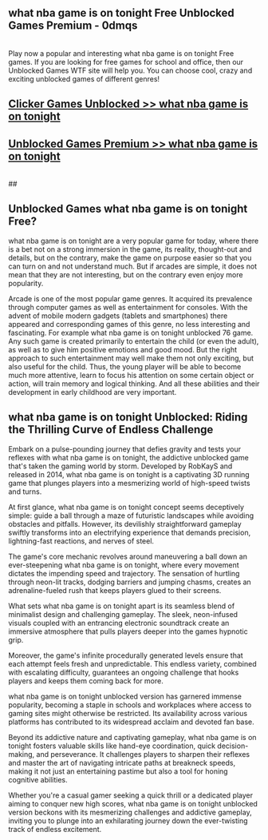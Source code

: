 ## what nba game is on tonight Free Unblocked Games Premium - 0dmqs <br>
<br>
Play now a popular and interesting what nba game is on tonight Free games. If you are looking for free games for school and office, then our Unblocked Games WTF site will help you. You can choose cool, crazy and exciting unblocked games of different genres!


##  [Clicker Games Unblocked >> what nba game is on tonight](http://freeplayer.one?title=what_nba_game_is_on_tonight&ref=04)

##  [Unblocked Games Premium >> what nba game is on tonight](http://freeplayer.one?title=what_nba_game_is_on_tonight&ref=04)
  <br>
  ##



## Unblocked Games what nba game is on tonight Free?

what nba game is on tonight are a very popular game for today, where there is a bet not on a strong immersion in the game, its reality, thought-out and details, but on the contrary, make the game on purpose easier so that you can turn on and not understand much. But if arcades are simple, it does not mean that they are not interesting, but on the contrary even enjoy more popularity.

Arcade is one of the most popular game genres. It acquired its prevalence through computer games as well as entertainment for consoles. With the advent of mobile modern gadgets (tablets and smartphones) there appeared and corresponding games of this genre, no less interesting and fascinating. For example what nba game is on tonight unblocked 76 game. Any such game is created primarily to entertain the child (or even the adult), as well as to give him positive emotions and good mood. But the right approach to such entertainment may well make them not only exciting, but also useful for the child. Thus, the young player will be able to become much more attentive, learn to focus his attention on some certain object or action, will train memory and logical thinking. And all these abilities and their development in early childhood are very important.

##  what nba game is on tonight Unblocked: Riding the Thrilling Curve of Endless Challenge

Embark on a pulse-pounding journey that defies gravity and tests your reflexes with what nba game is on tonight, the addictive unblocked game that's taken the gaming world by storm. Developed by RobKayS and released in 2014, what nba game is on tonight is a captivating 3D running game that plunges players into a mesmerizing world of high-speed twists and turns.

At first glance, what nba game is on tonight concept seems deceptively simple: guide a ball through a maze of futuristic landscapes while avoiding obstacles and pitfalls. However, its devilishly straightforward gameplay swiftly transforms into an electrifying experience that demands precision, lightning-fast reactions, and nerves of steel.

The game's core mechanic revolves around maneuvering a ball down an ever-steepening what nba game is on tonight, where every movement dictates the impending speed and trajectory. The sensation of hurtling through neon-lit tracks, dodging barriers and jumping chasms, creates an adrenaline-fueled rush that keeps players glued to their screens.

What sets what nba game is on tonight apart is its seamless blend of minimalist design and challenging gameplay. The sleek, neon-infused visuals coupled with an entrancing electronic soundtrack create an immersive atmosphere that pulls players deeper into the games hypnotic grip.

Moreover, the game's infinite procedurally generated levels ensure that each attempt feels fresh and unpredictable. This endless variety, combined with escalating difficulty, guarantees an ongoing challenge that hooks players and keeps them coming back for more.

what nba game is on tonight unblocked version has garnered immense popularity, becoming a staple in schools and workplaces where access to gaming sites might otherwise be restricted. Its availability across various platforms has contributed to its widespread acclaim and devoted fan base.

Beyond its addictive nature and captivating gameplay, what nba game is on tonight fosters valuable skills like hand-eye coordination, quick decision-making, and perseverance. It challenges players to sharpen their reflexes and master the art of navigating intricate paths at breakneck speeds, making it not just an entertaining pastime but also a tool for honing cognitive abilities.

Whether you're a casual gamer seeking a quick thrill or a dedicated player aiming to conquer new high scores, what nba game is on tonight unblocked version beckons with its mesmerizing challenges and addictive gameplay, inviting you to plunge into an exhilarating journey down the ever-twisting track of endless excitement.